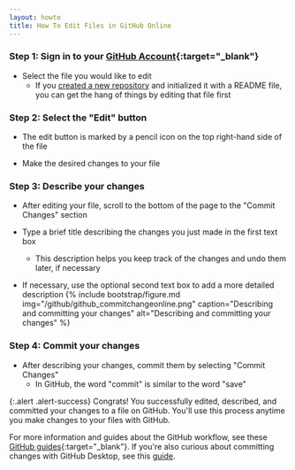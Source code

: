```yaml
---
layout: howto
title: How To Edit Files in GitHub Online
---
```


### Step 1: Sign in to your [GitHub Account](https://github.com/){:target="_blank"}

- Select the file you would like to edit
  - If you [created a new repository](setupgithubrepo.html.) and initialized it with a README file, you can get the hang of things by editing that file first 

### Step 2: Select the "Edit" button

- The edit button is marked by a pencil icon on the top right-hand side of the file

- Make the desired changes to your file

### Step 3: Describe your changes

- After editing your file, scroll to the bottom of the page to the "Commit Changes" section

- Type a brief title describing the changes you just made in the first text box
  - This description helps you keep track of the changes and undo them later, if necessary
  
- If necessary, use the optional second text box to add a more detailed description
{% include bootstrap/figure.md img="/github/github_commitchangeonline.png" caption="Describing and committing your changes" alt="Describing and committing your changes" %}

### Step 4: Commit your changes

- After describing your changes, commit them by selecting "Commit Changes"
  - In GitHub, the word "commit" is similar to the word "save" 

{:.alert .alert-success}
Congrats! You successfully edited, described, and committed your changes to a file on GitHub. You'll use this process anytime you make changes to your files with GitHub.

For more information and guides about the GitHub workflow, see these [GitHub guides](https://help.github.com/en/desktop/contributing-to-projects){:target="_blank"}. If you're also curious about committing changes with GitHub Desktop, see this [guide](pushpullchanges.html).
